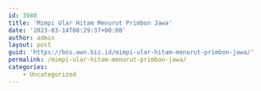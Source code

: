 ```yaml
---
id: 3980
title: 'Mimpi Ular Hitam Menurut Primbon Jawa'
date: '2023-03-14T08:29:37+00:00'
author: admin
layout: post
guid: 'https://bos.awn.biz.id/mimpi-ular-hitam-menurut-primbon-jawa/'
permalink: /mimpi-ular-hitam-menurut-primbon-jawa/
categories:
    - Uncategorized
---
```


